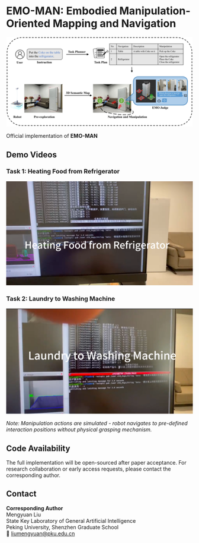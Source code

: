 # EMO-MAN: Embodied Manipulation-Oriented Mapping and Navigation

[![Overview Figure](assets/overview.jpg)](assets/overview.jpg)  

Official implementation of **EMO-MAN** 

## Demo Videos
### Task 1: Heating Food from Refrigerator
[![Food Heating Demo](assets/food.png)](Heating%20Food%20from%20Refrigerator.mp4)

### Task 2: Laundry to Washing Machine
[![Laundry Demo](assets/washing.png)](Laundry%20to%20Washing%20Machine.mp4)

*Note: Manipulation actions are simulated - robot navigates to pre-defined interaction positions without physical grasping mechanism.*

## Code Availability
The full implementation will be open-sourced after paper acceptance. For research collaboration or early access requests, please contact the corresponding author.


## Contact
**Corresponding Author**  
Mengyuan Liu  
State Key Laboratory of General Artificial Intelligence  
Peking University, Shenzhen Graduate School  
📧 liumengyuan@pku.edu.cn
